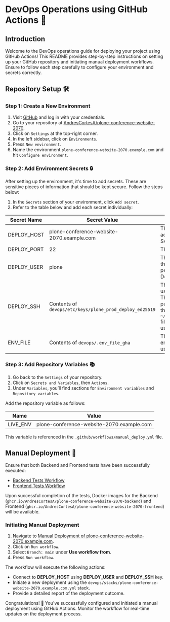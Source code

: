# DevOps Operations using GitHub Actions 🚀

## Introduction

Welcome to the DevOps operations guide for deploying your project using GitHub Actions! This README provides step-by-step instructions on setting up your GitHub repository and initiating manual deployment workflows. Ensure to follow each step carefully to configure your environment and secrets correctly.

## Repository Setup 🛠️

### Step 1: Create a New Environment

1. Visit [GitHub](https://github.com/) and log in with your credentials.
2. Go to your repository at [AndresCortesA/plone-conference-website-2070](https://github.com/AndresCortesA/plone-conference-website-2070).
3. Click on `Settings` at the top-right corner.
4. In the left sidebar, click on `Environments`.
5. Press `New environment`.
6. Name the environment `plone-conference-website-2070.example.com` and hit `Configure environment`.

### Step 2: Add Environment Secrets 🔒

After setting up the environment, it's time to add secrets. These are sensitive pieces of information that should be kept secure. Follow the steps below:

1. In the `Secrets` section of your environment, click `Add secret`.
2. Refer to the table below and add each secret individually:

| Secret Name | Secret Value | Description |
|-------------|--------------|-------------|
| DEPLOY_HOST | plone-conference-website-2070.example.com | The hostname or IP address of your Docker Swarm manager. |
| DEPLOY_PORT | 22 | The SSHD Port. |
| DEPLOY_USER | plone | The user to connect to the deploy host, with permissions to run Docker commands. |
| DEPLOY_SSH  | Contents of `devops/etc/keys/plone_prod_deploy_ed25519` | The private SSH key used for connection. The corresponding public key should be in the `~/.ssh/authorized_keys` file of the deployment user. |
| ENV_FILE    | Contents of `devops/.env_file_gha` | The file containing environment variables used by the stack file. |

### Step 3: Add Repository Variables 📚

1. Go back to the `Settings` of your repository.
2. Click on `Secrets and Variables`, then `Actions`.
3. Under `Variables`, you’ll find sections for `Environment variables` and `Repository variables`.

Add the repository variable as follows:

| Name     | Value |
|----------|-------|
| LIVE_ENV | plone-conference-website-2070.example.com |

This variable is referenced in the `.github/workflows/manual_deploy.yml` file.

## Manual Deployment 🚀

Ensure that both Backend and Frontend tests have been successfully executed:

- [Backend Tests Workflow](https://github.com/AndresCortesA/plone-conference-website-2070/actions/workflows/backend.yml)
- [Frontend Tests Workflow](https://github.com/AndresCortesA/plone-conference-website-2070/actions/workflows/frontend.yml)

Upon successful completion of the tests, Docker images for the Backend (`ghcr.io/AndresCortesA/plone-conference-website-2070-backend`) and Frontend (`ghcr.io/AndresCortesA/plone-conference-website-2070-frontend`) will be available.

### Initiating Manual Deployment

1. Navigate to [Manual Deployment of plone-conference-website-2070.example.com](https://github.com/AndresCortesA/plone-conference-website-2070/actions/workflows/manual-deploy.yml).
2. Click on `Run workflow`.
3. Select `Branch: main` under **Use workflow from**.
4. Press `Run workflow`.

The workflow will execute the following actions:

- Connect to **DEPLOY_HOST** using **DEPLOY_USER** and **DEPLOY_SSH** key.
- Initiate a new deployment using the `devops/stacks/plone-conference-website-2070.example.com.yml` stack.
- Provide a detailed report of the deployment outcome.

Congratulations! 🎉 You've successfully configured and initiated a manual deployment using GitHub Actions. Monitor the workflow for real-time updates on the deployment process.
